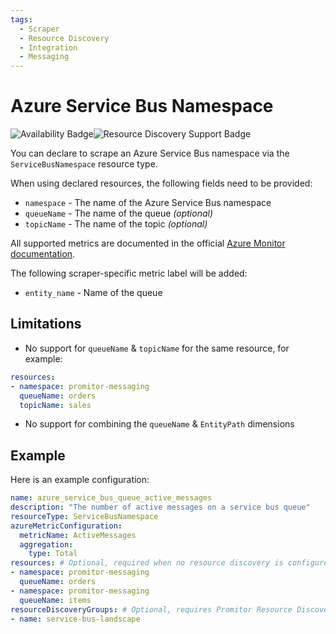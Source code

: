 ```yaml
---
tags:
  - Scraper
  - Resource Discovery
  - Integration
  - Messaging
---
```


# Azure Service Bus Namespace

![Availability Badge](https://img.shields.io/badge/Available%20Starting-v2.0-green.svg)![Resource Discovery Support Badge](https://img.shields.io/badge/Support%20for%20Resource%20Discovery-Yes-green.svg)

You can declare to scrape an Azure Service Bus namespace via the `ServiceBusNamespace`
resource type.

When using declared resources, the following fields need to be provided:

- `namespace` - The name of the Azure Service Bus namespace
- `queueName` - The name of the queue *(optional)*
- `topicName` - The name of the topic *(optional)*

All supported metrics are documented in the official [Azure Monitor documentation](https://docs.microsoft.com/en-us/azure/azure-monitor/platform/metrics-supported#microsoftservicebusnamespaces).

The following scraper-specific metric label will be added:

- `entity_name` - Name of the queue

## Limitations

- No support for `queueName` & `topicName` for the same resource, for example:

```yaml
resources:
- namespace: promitor-messaging
  queueName: orders
  topicName: sales
```

- No support for combining the `queueName` & `EntityPath` dimensions

## Example

Here is an example configuration:

<!-- markdownlint-disable MD046 -->
```yaml
name: azure_service_bus_queue_active_messages
description: "The number of active messages on a service bus queue"
resourceType: ServiceBusNamespace
azureMetricConfiguration:
  metricName: ActiveMessages
  aggregation:
    type: Total
resources: # Optional, required when no resource discovery is configured
- namespace: promitor-messaging
  queueName: orders
- namespace: promitor-messaging
  queueName: items
resourceDiscoveryGroups: # Optional, requires Promitor Resource Discovery agent (https://promitor.io/concepts/how-it-works#using-resource-discovery)
- name: service-bus-landscape
```
<!-- markdownlint-enable -->

